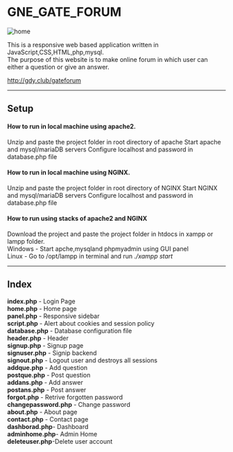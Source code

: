 # GNE_GATE_FORUM

![home](https://drive.google.com/uc?export=view&id=11Ixx49SUrY6-r1YYtKTgl8LoKope1soR)

This is a responsive web based application written in JavaScript,CSS,HTML,php,mysql.\
The purpose of this website is to make online forum in which user can either a question or give an answer.

http://gdy.club/gateforum

***
## Setup

#### How to run in local machine using apache2. 
Unzip and paste the project folder in root directory of apache
Start apache and mysql/mariaDB servers
Configure localhost and password in database.php file 

#### How to run in local machine using NGINX.
Unzip and paste the project folder in root directory of NGINX
Start NGINX and mysql/mariaDB servers
Configure localhost and password in database.php file

####  How to run using stacks of apache2 and NGINX
Download the project and paste the project folder in htdocs in xampp or lampp folder.\
Windows - Start apche,mysqland phpmyadmin using GUI panel\
Linux - Go to /opt/lampp in terminal and run _./xampp start_

***

## Index

**index.php**    - Login Page\
**home.php**     - Home page\
**panel.php**    - Responsive sidebar\
**script.php**   - Alert about cookies and session policy\
**database.php** - Database configuration file\
**header.php**   - Header\
**signup.php**   - Signup page\
**signuser.php** - Signip backend\
**signout.php**  - Logout user and destroys all sessions\
**addque.php**   - Add question\
**postque.php**  - Post question\
**addans.php**   - Add answer \
**postans.php**  - Post answer\
**forgot.php**   - Retrive forgotten password\
**changepassword.php** - Change password\
**about.php**    - About page\
**contact.php**  - Contact page\
**dashborad.php**- Dashboard\
**adminhome.php**- Admin Home\
**deleteuser.php**-Delete user account